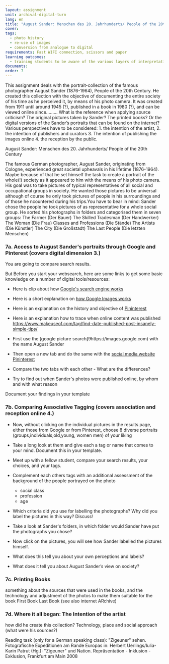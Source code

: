 ```yaml
---
layout: assignment
unit: archival-digital-turn
lang: en
title: "August Sander: Menschen des 20. Jahrhunderts/ People of the 20th Century"
cover:
tags:
  - photo history
  - re-use of images
  - conversion from analogue to digital
requirements: Fast WIFI connection, scissors and paper
learning outcomes: 
  - training students to be aware of the various layers of interpretations when dealing analogue photos that are published online.  
documents:
order: 7
---
```

This assignment deals with the portrait-collection of the famous photographer August Sander (1876-1964), People of the 20th Century. 
He created this collection with the objective of documenting the entire society of his time as he perceived it, by means of his photo camera. It was created from 1911 until around 1945 (?), published in a book in 1980 (?), and  can be viewed online since……… What is the reference when applying source criticism? The original pictures taken by Sander? The printed books? Or the digital versions of the Sander’s portraits that can be found on the internet? Various perspectives have to be considered: 1. the intention of the artist, 2. the intention of publishers and curators 3. The intention of publishing the images online 4. the reception by the public. 
<!-- more -->

<!-- briefing-student -->
 
August Sander: Menschen des 20. Jahrhunderts/ People of the 20th Century

The famous German photographer, August Sander, originating from Cologne, experienced great societal upheavals in his lifetime (1876-1964). Maybe because of that he set himself the task to create a portrait of the whole(!) society as it appeared to him with the means of his photo camera. His goal was to take pictures of typical representatives of all social and occupational groups in society. He wanted those pictures to be universal although of course he only took pictures of people in his surroundings and of those he ncountered during his trips.You have to bear in mind: Sander chose the people he took pictures of as representative for a whole social group. 
He sorted his photographs in folders and categorised them in seven groups:
The Farmer (Der Bauer)
The Skilled Tradesman (Der Handwerker)
The Woman (Die Frau)
Classes and Professions (Die Stände)
The Artists (Die Künstler)
The City (Die Großstadt)
The Last People (Die letzten Menschen)


<!-- section-contents -->
### 7a. Access to August Sander's portraits through Google and Pinterest (covers digital dimension 3.) 

You are going to compare search results.

But Before you start your websearch, here are some links to get some basic knowledge on a number of digital tools/resources: 
- Here is clip about how [Google's search engine works](https://www.youtube.com/watch?v=BNHR6IQJGZs)
- Here is a short explanation on [how Google Images works](https://www.dummies.com/education/internet-basics/knowing-google-images-basics/) 
- Here is an explanation on the history and objective of [Pininterest](https://en.wikipedia.org/wiki/Pinterest)
- Here is an explanation how to trace when online content was published  
https://www.makeuseof.com/tag/find-date-published-post-insanely-simple-tips/ 

- First use the [google picture search]9https://images.google.com) with the name August Sander  
- Then open a new tab and do the same with the [social media website Pininterest](https://www.pinterest.de/search/pins/?q=August%20Sander&rs=typed&term_meta[]=August%7Ctyped&term_meta[]=Sander%7Ctyped) 
- Compare the two tabs with each other - What are the differences?
- Try to find out when Sander's photos were published online, by whom and with what reason 

Document your findings in your template
<!-- section -->

<!-- section-contents -->
### 7b. Comparing Associative Tagging (covers association and reception online 4.) 

- Now, without clicking on the individual pictures in the results page, either those from Google or from Pinterest, choose 8 diverse portraits (groups,individuals,old,young, women men) of your liking
- Take a long look at them and give each a tag or name that comes to your mind. Document this in your template. 
- Meet up with a fellow student, compare your search results, your choices, and your tags.  
- Complement each others tags with an additional assessment of the background of the people portrayed on the photo
  - social class
  - profession
  - age
- Which criteria did you use for labelling the photographs? Why did you label the pictures in this way? Discuss!
- Take a look at Sander's folders, in which folder would Sander have put the photographs you chose?

- Now click on the pictures, you will see how Sander labelled the pictures himself. 
- What does this tell you about your own perceptions and labels? 
- What does it tell you about August Sander’s view on society?
<!-- section -->

<!-- section-contents -->
### 7c. Printing Books 
something about the sources that were used in the books, and the technology and adjustment of the photos to make them suitable for the book 
First Book
Last Book 
(see also internet ARchive) 
<!-- section -->

<!-- section-contents -->
### 7d. Where it all began: The Intention of the artist 
how did he create this collection? Technology, place and social approach (what were his sources?) 
<!-- section --> 

<!-- briefing-teacher -->
Reading task (only for a German speaking class): "Zigeuner" sehen. Fotografische Expeditionen am Rande Europas
in: Herbert Uerlings/Iulia-Karin Patrut (Hg.): "Zigeuner" und Nation. Repräsentation - Inklusion - Exklusion, Frankfurt am Main 2008



  
